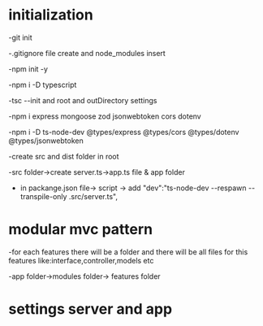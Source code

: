 # initialization

-git init

-.gitignore file create and node_modules insert

-npm init -y

-npm i -D typescript

-tsc --init and root and outDirectory settings

-npm i express mongoose zod jsonwebtoken cors dotenv

-npm i -D ts-node-dev @types/express @types/cors @types/dotenv @types/jsonwebtoken

-create src and dist folder in root

-src folder->create server.ts->app.ts file & app folder

- in packange.json file-> script -> add  "dev":"ts-node-dev --respawn --transpile-only .src/server.ts",

# modular mvc pattern

-for each features there will be a folder and there will be all files for this features 
like:interface,controller,models etc

-app folder->modules folder-> features folder


# settings server and app
